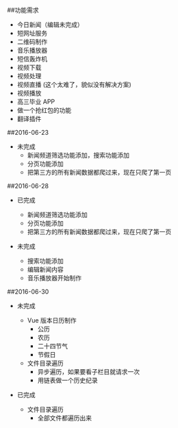 ##功能需求

* 今日新闻（编辑未完成）
* 短网址服务
* 二维码制作
* 音乐播放器
* 短信轰炸机
* 视频下载
* 视频处理
* 视频直播 (这个太难了，貌似没有解决方案)
* 视频播放
* 高三毕业 APP
* 做一个抢红包的功能
* 翻译插件

##2016-06-23 

* 未完成
    * 新闻频道筛选功能添加，搜索功能添加
    * 分页功能添加
    * 把第三方的所有新闻数据都爬过来，现在只爬了第一页

##2016-06-28

* 已完成
    * 新闻频道筛选功能添加
    * 分页功能添加
    * 把第三方的所有新闻数据都爬过来，现在只爬了第一页

* 未完成
    * 搜索功能添加
    * 编辑新闻内容
    * 音乐播放器开始制作

##2016-06-30

* 未完成
    * Vue 版本日历制作
        * 公历
        * 农历
        * 二十四节气
        * 节假日
    * 文件目录遍历
        * 异步遍历，如果要看子栏目就请求一次
        * 用链表做一个历史纪录

* 已完成
    * 文件目录遍历
        * 全部文件都遍历出来




